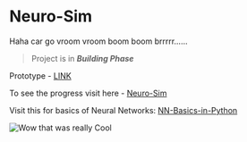 # Neuro-Sim

Haha car go vroom vroom boom boom brrrrr......

> Project is in **_Building Phase_**

Prototype - [LINK](https://neuro-sim.vercel.app)

To see the progress visit here - [Neuro-Sim](./index.html)

Visit this for basics of Neural Networks: [NN-Basics-in-Python](./tests/basic-nn.ipynb)

![Wow that was really Cool](https://media.tenor.com/P503anRjAGcAAAAC/wow-that-was-very-cool-dani.gif)
